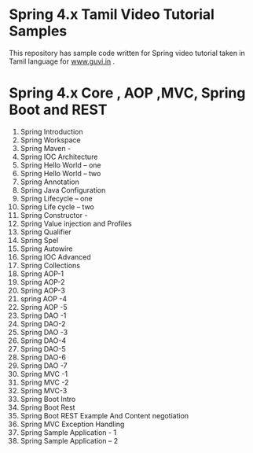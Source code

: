 # Spring 4.x Tamil Video Tutorial Samples

This repository has sample code written for Spring video tutorial taken in Tamil language for www.guvi.in .

# Spring 4.x Core , AOP ,MVC, Spring Boot and REST

1. Spring Introduction   			
2. Spring Workspace    			
3. Spring Maven    	  			- 
4. Spring IOC Architecture			
5. Spring Hello World – one			
6. Spring Hello World – two			
7. Spring Annotation				
8. Spring Java Configuration		
9. Spring Lifecycle – one 			
10. Spring Life cycle – two			
11. Spring Constructor			-
12. Spring Value injection and Profiles
13. Spring Qualifier				
14. Spring Spel				
15. Spring Autowire			
16. Spring IOC Advanced		
17. Spring Collections		
18. Spring AOP-1 			
19. Spring AOP-2			
20. Spring AOP-3			
21. spring AOP -4			
22. Spring AOP -5	 		
23. Spring DAO -1			
24. Spring DAO-2			
25. Spring DAO -3			
26. Spring DAO-4				
27. Spring DAO-5			
28. Spring DAO-6			
29. Spring DAO -7			
30. Spring MVC -1			
31. Spring MVC -2			
32. Spring MVC-3 			
33. Spring Boot Intro		
34. Spring Boot Rest			
35. Spring Boot REST Example And Content negotiation				
36. Spring MVC Exception Handling		
37. Spring Sample Application - 1		
38. Spring Sample Application – 2		
